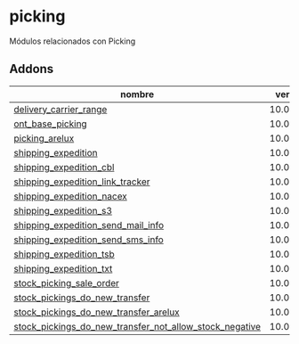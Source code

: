 picking
=========
Módulos relacionados con Picking


Addons
----------------
nombre | version
--- | ---
[delivery_carrier_range](delivery_carrier_range/) | 10.0.1.0.0
[ont_base_picking](ont_base_picking/) | 10.0.1.0.0
[picking_arelux](picking_arelux/) | 10.0.1.0.0
[shipping_expedition](shipping_expedition/) | 10.0.1.0.0
[shipping_expedition_cbl](shipping_expedition_cbl/) | 10.0.1.0.0
[shipping_expedition_link_tracker](shipping_expedition_link_tracker/) | 10.0.1.0.0
[shipping_expedition_nacex](shipping_expedition_nacex/) | 10.0.1.0.0
[shipping_expedition_s3](shipping_expedition_s3/) | 10.0.1.0.0
[shipping_expedition_send_mail_info](shipping_expedition_send_mail_info/) | 10.0.1.0.0
[shipping_expedition_send_sms_info](shipping_expedition_send_sms_info/) | 10.0.1.0.0
[shipping_expedition_tsb](shipping_expedition_tsb/) | 10.0.1.0.0
[shipping_expedition_txt](shipping_expedition_txt/) | 10.0.1.0.0
[stock_picking_sale_order](stock_picking_sale_order/) | 10.0.1.0.0
[stock_pickings_do_new_transfer](stock_pickings_do_new_transfer/) | 10.0.1.0.0
[stock_pickings_do_new_transfer_arelux](stock_pickings_do_new_transfer_arelux/) | 10.0.1.0.0
[stock_pickings_do_new_transfer_not_allow_stock_negative](stock_pickings_do_new_transfer_not_allow_stock_negative/) | 10.0.1.0.0
